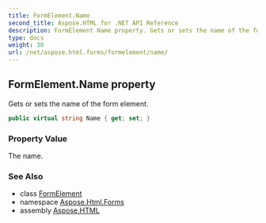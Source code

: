 ```yaml
---
title: FormElement.Name
second_title: Aspose.HTML for .NET API Reference
description: FormElement Name property. Gets or sets the name of the form element
type: docs
weight: 30
url: /net/aspose.html.forms/formelement/name/
---
```

## FormElement.Name property

Gets or sets the name of the form element.

```csharp
public virtual string Name { get; set; }
```

### Property Value

The name.

### See Also

* class [FormElement](../)
* namespace [Aspose.Html.Forms](../../../aspose.html.forms/)
* assembly [Aspose.HTML](../../../)
